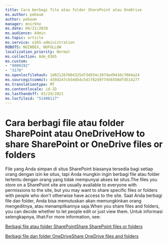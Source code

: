 ```yaml
---
title: Cara berbagi file atau folder SharePoint atau OneDrive
ms.author: pebaum
author: pebaum
manager: mnirkhe
ms.date: 04/21/2020
ms.audience: Admin
ms.topic: article
ms.service: o365-administration
ROBOTS: NOINDEX, NOFOLLOW
localization_priority: Normal
ms.collection: Adm_O365
ms.custom:
- "9000192"
- "3170"
ms.openlocfilehash: 1d021267604325d73d554c107ded943dc7084a24
ms.sourcegitcommit: 430d247cb5dd5dc5d1f82d977456558dfd514277
ms.translationtype: MT
ms.contentlocale: id-ID
ms.lasthandoff: 03/29/2021
ms.locfileid: "51408117"
---
```

# <a name="how-to-share-sharepoint-or-onedrive-files-or-folders"></a><span data-ttu-id="5663f-102">Cara berbagi file atau folder SharePoint atau OneDrive</span><span class="sxs-lookup"><span data-stu-id="5663f-102">How to share SharePoint or OneDrive files or folders</span></span>

<span data-ttu-id="5663f-103">File yang Anda simpan di situs SharePoint biasanya tersedia bagi setiap orang dengan izin ke situs, tapi Anda mungkin ingin berbagi file atau folder tertentu dengan orang yang tidak mempunyai akses ke situs.</span><span class="sxs-lookup"><span data-stu-id="5663f-103">The files you store on a SharePoint site are usually available to everyone with permissions to the site, but you may want to share specific files or folders with people who don't otherwise have access to the site.</span></span> <span data-ttu-id="5663f-104">Saat Anda berbagi file dan folder, Anda bisa memutuskan akan memungkinkan orang mengeditnya, atau menampilkannya saja.</span><span class="sxs-lookup"><span data-stu-id="5663f-104">When you share files and folders, you can decide whether to let people edit or just view them.</span></span> <span data-ttu-id="5663f-105">Untuk informasi selengkapnya, lihat:</span><span class="sxs-lookup"><span data-stu-id="5663f-105">For more information, see:</span></span>

[<span data-ttu-id="5663f-106">Berbagi file atau folder SharePoint</span><span class="sxs-lookup"><span data-stu-id="5663f-106">Share SharePoint files or folders</span></span>](https://support.office.com/article/1fe37332-0f9a-4719-970e-d2578da4941c)

[<span data-ttu-id="5663f-107">Berbagi file dan folder OneDrive</span><span class="sxs-lookup"><span data-stu-id="5663f-107">Share OneDrive files and folders</span></span>](https://support.microsoft.com/office/share-onedrive-files-and-folders-9fcc2f7d-de0c-4cec-93b0-a82024800c07?ui=en-US&rs=en-US&ad=US&storagetype=stage)